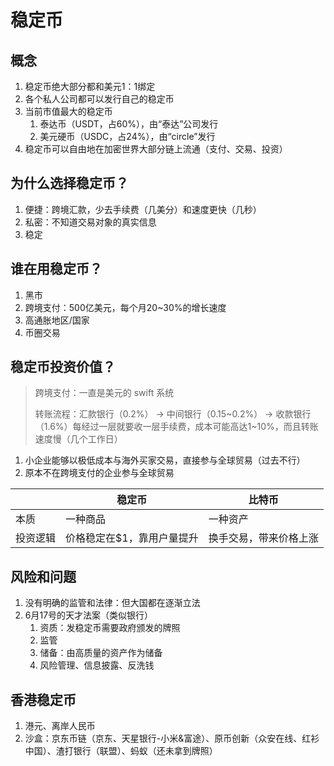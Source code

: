 # 稳定币

## 概念

1. 稳定币绝大部分都和美元1：1绑定
2. 各个私人公司都可以发行自己的稳定币
3. 当前市值最大的稳定币
   1. 泰达币（USDT，占60%），由“泰达”公司发行
   2. 美元硬币（USDC，占24%），由“circle”发行
4. 稳定币可以自由地在加密世界大部分链上流通（支付、交易、投资）



## 为什么选择稳定币？

1. 便捷：跨境汇款，少去手续费（几美分）和速度更快（几秒）
2. 私密：不知道交易对象的真实信息
3. 稳定



## 谁在用稳定币？

1. 黑市
2. 跨境支付：500亿美元，每个月20\~30%的增长速度
3. 高通胀地区/国家
4. 币圈交易



## 稳定币投资价值？

> 跨境支付：一直是美元的 swift 系统
>
> 转账流程：汇款银行（0.2%） -> 中间银行（0.15\~0.2%） -> 收款银行（1.6%）每经过一层就要收一层手续费，成本可能高达1\~10%，而且转账速度慢（几个工作日）

1. 小企业能够以极低成本与海外买家交易，直接参与全球贸易（过去不行）
2. 原本不在跨境支付的企业参与全球贸易

|      | 稳定币            | 比特币         |
| ---- | -------------- | ----------- |
| 本质   | 一种商品           | 一种资产        |
| 投资逻辑 | 价格稳定在$1，靠用户量提升 | 换手交易，带来价格上涨 |



## 风险和问题

1. 没有明确的监管和法律：但大国都在逐渐立法
2. 6月17号的天才法案（类似银行）
   1. 资质：发稳定币需要政府颁发的牌照
   2. 监管
   3. 储备：由高质量的资产作为储备
   4. 风险管理、信息披露、反洗钱



## 香港稳定币

1. 港元、离岸人民币
2. 沙盒：京东币链（京东、天星银行-小米&富途）、原币创新（众安在线、红衫中国）、渣打银行（联盟）、蚂蚁（还未拿到牌照）
